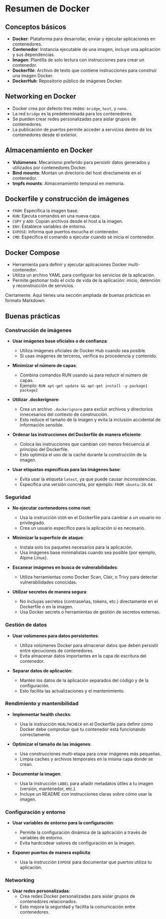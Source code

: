 # Resumen de Docker

## Conceptos básicos

- **Docker**: Plataforma para desarrollar, enviar y ejecutar aplicaciones en contenedores.
- **Contenedor**: Instancia ejecutable de una imagen, incluye una aplicación y sus dependencias.
- **Imagen**: Plantilla de solo lectura con instrucciones para crear un contenedor.
- **Dockerfile**: Archivo de texto que contiene instrucciones para construir una imagen Docker.
- **DockerHub**: Repositorio público de imágenes Docker.

## Networking en Docker

- Docker crea por defecto tres redes: `bridge`, `host`, y `none`.
- La red `bridge` es la predeterminada para los contenedores.
- Se pueden crear redes personalizadas para aislar grupos de contenedores.
- La publicación de puertos permite acceder a servicios dentro de los contenedores desde el exterior.

## Almacenamiento en Docker

- **Volúmenes**: Mecanismo preferido para persistir datos generados y utilizados por contenedores Docker.
- **Bind mounts**: Montan un directorio del host directamente en el contenedor.
- **tmpfs mounts**: Almacenamiento temporal en memoria.

## Dockerfile y construcción de imágenes

- `FROM`: Especifica la imagen base.
- `RUN`: Ejecuta comandos en una nueva capa.
- `COPY` y `ADD`: Copian archivos desde el host a la imagen.
- `ENV`: Establece variables de entorno.
- `EXPOSE`: Informa qué puertos escucha el contenedor.
- `CMD`: Especifica el comando a ejecutar cuando se inicia el contenedor.

## Docker Compose

- Herramienta para definir y ejecutar aplicaciones Docker multi-contenedor.
- Utiliza un archivo YAML para configurar los servicios de la aplicación.
- Permite gestionar todo el ciclo de vida de la aplicación: inicio, detención y reconstrucción de servicios.

Ciertamente. Aquí tienes una sección ampliada de buenas prácticas en formato Markdown:

## Buenas prácticas

### Construcción de imágenes

- **Usar imágenes base oficiales o de confianza**: 
  - Utiliza imágenes oficiales de Docker Hub cuando sea posible.
  - Si usas imágenes de terceros, verifica su procedencia y contenido.

- **Minimizar el número de capas**:
  - Combina comandos RUN usando `&&` para reducir el número de capas.
  - Ejemplo: `RUN apt-get update && apt-get install -y package1 package2`

- **Utilizar .dockerignore**:
  - Crea un archivo `.dockerignore` para excluir archivos y directorios innecesarios del contexto de construcción.
  - Esto reduce el tamaño de la imagen y evita la inclusión accidental de información sensible.

- **Ordenar las instrucciones del Dockerfile de manera eficiente**:
  - Coloca las instrucciones que cambian con menos frecuencia al principio del Dockerfile.
  - Esto optimiza el uso de la caché durante la construcción de la imagen.

- **Usar etiquetas específicas para las imágenes base**:
  - Evita usar la etiqueta `latest`, ya que puede causar inconsistencias.
  - Especifica una versión concreta, por ejemplo: `FROM ubuntu:20.04`

### Seguridad

- **No ejecutar contenedores como root**:
  - Usa la instrucción `USER` en el Dockerfile para cambiar a un usuario no privilegiado.
  - Crea un usuario específico para la aplicación si es necesario.

- **Minimizar la superficie de ataque**:
  - Instala solo los paquetes necesarios para la aplicación.
  - Usa imágenes base minimalistas cuando sea posible (por ejemplo, Alpine Linux).

- **Escanear imágenes en busca de vulnerabilidades**:
  - Utiliza herramientas como Docker Scan, Clair, o Trivy para detectar vulnerabilidades conocidas.

- **Utilizar secretos de manera segura**:
  - No incluyas secretos (contraseñas, tokens, etc.) directamente en el Dockerfile o en la imagen.
  - Usa Docker secrets o herramientas de gestión de secretos externas.

### Gestión de datos

- **Usar volúmenes para datos persistentes**:
  - Utiliza volúmenes Docker para almacenar datos que deben persistir entre ejecuciones de contenedores.
  - Evita almacenar datos importantes en la capa de escritura del contenedor.

- **Separar datos de aplicación**:
  - Mantén los datos de la aplicación separados del código y de la configuración.
  - Esto facilita las actualizaciones y el mantenimiento.

### Rendimiento y mantenibilidad

- **Implementar health checks**:
  - Usa la instrucción `HEALTHCHECK` en el Dockerfile para definir cómo Docker debe comprobar que tu contenedor está funcionando correctamente.

- **Optimizar el tamaño de las imágenes**:
  - Usa construcciones multi-etapa para crear imágenes más pequeñas.
  - Limpia caches y archivos temporales en la misma capa donde se crean.

- **Documentar la imagen**:
  - Usa la instrucción `LABEL` para añadir metadatos útiles a tu imagen (versión, mantenedor, etc.).
  - Incluye un README con instrucciones claras sobre cómo usar la imagen.

### Configuración y entorno

- **Usar variables de entorno para la configuración**:
  - Permite la configuración dinámica de la aplicación a través de variables de entorno.
  - Evita hardcodear valores de configuración en la imagen.

- **Exponer puertos de manera explícita**:
  - Usa la instrucción `EXPOSE` para documentar qué puertos utiliza tu aplicación.

### Networking

- **Usar redes personalizadas**:
  - Crea redes Docker personalizadas para aislar grupos de contenedores relacionados.
  - Esto mejora la seguridad y facilita la comunicación entre contenedores.